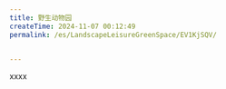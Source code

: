 ```yaml
---
title: 野生动物园
createTime: 2024-11-07 00:12:49
permalink: /es/LandscapeLeisureGreenSpace/EV1KjSQV/


---
```


xxxx
